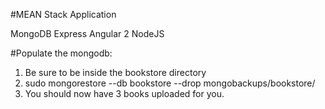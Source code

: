 #MEAN Stack Application

MongoDB
Express
Angular 2
NodeJS


#Populate the mongodb:
1. Be sure to be inside the bookstore directory
2. sudo mongorestore --db bookstore --drop mongobackups/bookstore/
3. You should now have 3 books uploaded for you.
